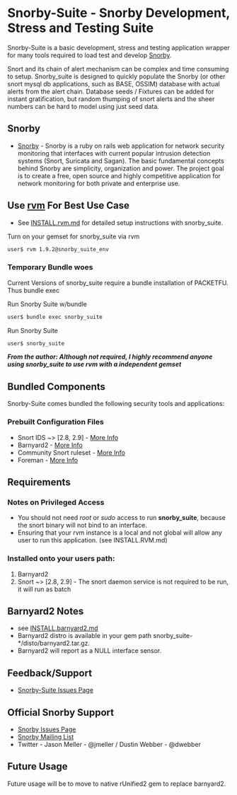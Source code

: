 # Snorby-Suite - Snorby Development, Stress and Testing Suite
Snorby-Suite is a basic development, stress and testing application wrapper for many tools required
to load test and develop [Snorby](https://github.com/Snorby/snorby). 

Snort and its chain of alert mechanism can be complex and time consuming to setup. Snorby_suite is designed
to quickly populate the Snorby (or other snort mysql db applications, such as BASE, OSSIM) database with actual
alerts from the alert chain. Database seeds / Fixtures can be added for instant gratification, but random thumping of 
snort alerts and the sheer numbers can be hard to model using just seed data.

## Snorby
* [Snorby](https://github.com/Snorby/snorby) - Snorby is a ruby on rails web application for network security monitoring that interfaces with current popular intrusion detection systems (Snort, Suricata and Sagan). The basic fundamental concepts behind Snorby are simplicity, organization and power. The project goal is to create a free, open source and highly competitive application for network monitoring for both private and enterprise use.

## Use [rvm](http://beginrescueend.com/) For Best Use Case
* See [INSTALL.rvm.md](snorby_suite/blob/master/INSTALL.rvm.md) for detailed setup instructions with snorby_suite.

Turn on your gemset for snorby_suite via rvm 

```bash
user$ rvm 1.9.2@snorby_suite_env
```
### Temporary Bundle woes
Current Versions of snorby_suite require a bundle installation of PACKETFU. Thus bundle exec 

Run Snorby Suite w/bundle

```bash
user$ bundle exec snorby_suite 
```

Run Snorby Suite

```bash
user$ snorby_suite 
```

***From the author: Although not required, I highly recommend anyone using snorby_suite to use rvm with a independent gemset***

## Bundled Components
Snorby-Suite comes bundled the following security tools and applications:

### Prebuilt Configuration Files
* Snort IDS ~> [2.8, 2.9] - [More Info](http://www.snort.org/)
* Barnyard2 - [More Info](http://www.securixlive.com/barnyard2/index.php)
* Community Snort ruleset - [More Info](http://www.snort.org/snort-rules/?#rules)
* Foreman - [More Info](https://github.com/ddollar/foreman)

## Requirements

### Notes on Privileged Access
* You should not need *root* or *sudo* access to run **snorby_suite**, because the snort binary will not bind to an interface.
* Ensuring that your rvm instance is a local and not global will allow any user to run this application. (see INSTALL.RVM.md)

### Installed onto your users path: 

1. Barnyard2 
2. Snort ~> [2.8, 2.9] - The snort daemon service is not required to be run, it will run as batch

## Barnyard2 Notes
* see [INSTALL.barnyard2.md](snorby_suite/blob/master/INSTALL.barnyard2.md)
* Barnyard2 distro is available in your gem path snorby_suite-*/disto/barnyard2.tar.gz.
* Barnyard2 will report as a NULL interface sensor.

## Feedback/Support
* [Snorby-Suite Issues Page](snorby-suite/issues)

## Official Snorby Support
* [Snorby Issues Page](https://github.com/Snorby/snorby/issues)
* [Snorby Mailing List](http://groups.google.com/group/snorby)
* Twitter - Jason Meller - @jmeller / Dustin Webber - @dwebber

## Future Usage

Future usage will be to move to native rUnified2 gem to replace barnyard2.
